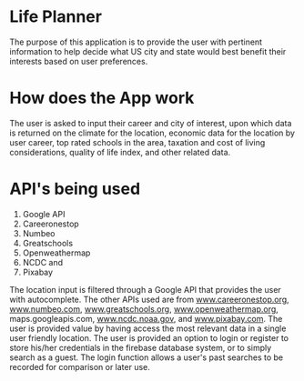 # Life Planner

The purpose of this application is to provide the user with pertinent information to help decide what US city and state would best benefit their interests based on user preferences. 

# How does the App work
The user is asked to input their career and city of interest, upon which data is returned on the climate for the location, economic data for the location by user career, top rated schools in the area, taxation and cost of living considerations, quality of life index, and other related data. 

# API's being used

1. Google API 
2. Careeronestop
3. Numbeo
4. Greatschools
5. Openweathermap
6. NCDC and
7. Pixabay

The location input is filtered through a Google API that provides the user with autocomplete.
The other APIs used are from www.careeronestop.org, www.numbeo.com, www.greatschools.org, www.openweathermap.org, maps.googleapis.com, www.ncdc.noaa.gov, and www.pixabay.com. The user is provided value by having access the most relevant data in a single user friendly location. The user is provided an option to login or register to store his/her credentials in the firebase database system, or to simply search as a guest. The login function allows a user's past searches to be recorded for comparison or later use.
